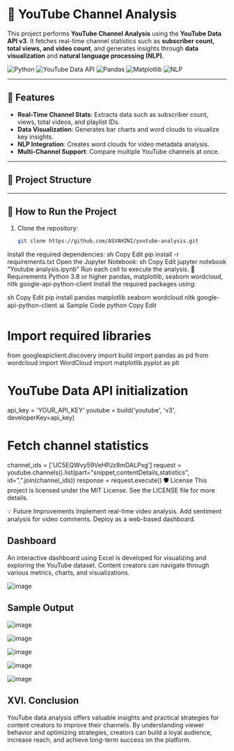 

# 🎥 YouTube Channel Analysis

This project performs **YouTube Channel Analysis** using the **YouTube Data API v3**. It fetches real-time channel statistics such as **subscriber count, total views, and video count**, and generates insights through **data visualization** and **natural language processing (NLP)**.

![Python](https://img.shields.io/badge/Python-3.8+-blue.svg)
![YouTube Data API](https://img.shields.io/badge/YouTube-Data%20API-red.svg)
![Pandas](https://img.shields.io/badge/Pandas-Data%20Analysis-green.svg)
![Matplotlib](https://img.shields.io/badge/Matplotlib-Visualization-blue.svg)
![NLP](https://img.shields.io/badge/NLP-WordCloud-yellow.svg)

---

## 📑 Features
- **Real-Time Channel Stats**: Extracts data such as subscriber count, views, total videos, and playlist IDs.
- **Data Visualization**: Generates bar charts and word clouds to visualize key insights.
- **NLP Integration**: Creates word clouds for video metadata analysis.
- **Multi-Channel Support**: Compare multiple YouTube channels at once.

---

## 📂 Project Structure


---

## 🚀 How to Run the Project
1. Clone the repository:
   ```sh
   git clone https://github.com/ASVAHINI/youtube-analysis.git
Install the required dependencies:
sh
Copy
Edit
pip install -r requirements.txt
Open the Jupyter Notebook:
sh
Copy
Edit
jupyter notebook "Youtube analysis.ipynb"
Run each cell to execute the analysis.
🧰 Requirements
Python 3.8 or higher
pandas, matplotlib, seaborn
wordcloud, nltk
google-api-python-client
Install the required packages using:

sh
Copy
Edit
pip install pandas matplotlib seaborn wordcloud nltk google-api-python-client
📊 Sample Code
python
Copy
Edit
# Import required libraries
from googleapiclient.discovery import build
import pandas as pd
from wordcloud import WordCloud
import matplotlib.pyplot as plt

# YouTube Data API initialization
api_key = 'YOUR_API_KEY'
youtube = build('youtube', 'v3', developerKey=api_key)

# Fetch channel statistics
channel_ids = ['UC5EQWvy59VeHPJz8mDALPxg']
request = youtube.channels().list(part="snippet,contentDetails,statistics", id=",".join(channel_ids))
response = request.execute()
🛡️ License
This project is licensed under the MIT License. See the LICENSE file for more details.

💡 Future Improvements
Implement real-time video analysis.
Add sentiment analysis for video comments.
Deploy as a web-based dashboard.



Dashboard
----------------------------------------------------------------------------------------------------------------------------------------------------------------------------------------
An interactive dashboard using Excel is developed for visualizing and exploring the YouTube dataset. Content creators can navigate through various metrics, charts, and visualizations.

![image](https://github.com/user-attachments/assets/eeae42c3-7f4d-42c0-846b-d804d379e8b0)


 Sample Output
---------------------------------------------------------------------------------------------------------------------------------------------------------------------------------------
![image](https://github.com/user-attachments/assets/8b78b6b5-4530-422b-ba12-52d2c09bf053)


![image](https://github.com/user-attachments/assets/efcc1114-dc5a-4164-8956-a220e595981b)


![image](https://github.com/user-attachments/assets/705ef0f0-fc10-4d48-999c-efce020786a6)


![image](https://github.com/user-attachments/assets/cbeac563-aedd-4c6a-913e-25cecda8bf92)


![image](https://github.com/user-attachments/assets/53aabfa5-57a6-46b7-9da2-6a9b5ebdf5ed)


XVI. Conclusion
----------------------------------------------------------------------------------------------------------------------------------------------------------------------------------------
YouTube data analysis offers valuable insights and practical strategies for content creators to improve their channels. By understanding viewer behavior and optimizing strategies, creators can build a loyal audience, increase reach, and achieve long-term success on the platform.
